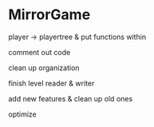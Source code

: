# MirrorGame

player -> playertree & put functions within


comment out code


clean up organization


finish level reader & writer


add new features & clean up old ones


optimize
